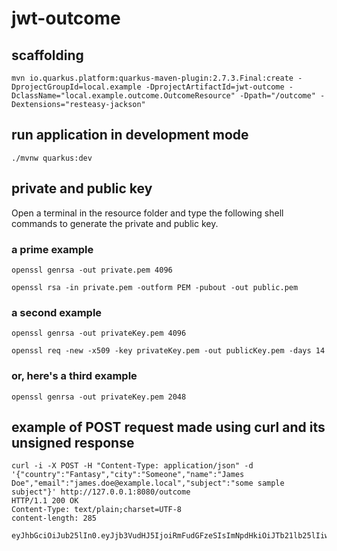 # jwt-outcome

## scaffolding

```shell
mvn io.quarkus.platform:quarkus-maven-plugin:2.7.3.Final:create -DprojectGroupId=local.example -DprojectArtifactId=jwt-outcome -DclassName="local.example.outcome.OutcomeResource" -Dpath="/outcome" -Dextensions="resteasy-jackson"
```

## run application in development mode

```shell
./mvnw quarkus:dev
```

## private and public key

Open a terminal in the resource folder and type the following shell commands to generate the private and public key.

### a prime example

```shell
openssl genrsa -out private.pem 4096
```

```shell
openssl rsa -in private.pem -outform PEM -pubout -out public.pem
```

### a second example

```shell
openssl genrsa -out privateKey.pem 4096
```

```shell
openssl req -new -x509 -key privateKey.pem -out publicKey.pem -days 14
```

### or, here's a third example

```shell
openssl genrsa -out privateKey.pem 2048
```

## example of POST request made using curl and its unsigned response

```shell
curl -i -X POST -H "Content-Type: application/json" -d '{"country":"Fantasy","city":"Someone","name":"James Doe","email":"james.doe@example.local","subject":"some sample subject"}' http://127.0.0.1:8080/outcome
HTTP/1.1 200 OK
Content-Type: text/plain;charset=UTF-8
content-length: 285

eyJhbGciOiJub25lIn0.eyJjb3VudHJ5IjoiRmFudGFzeSIsImNpdHkiOiJTb21lb25lIiwibmFtZSI6IkphbWVzIERvZSIsImVtYWlsIjoiamFtZXMuZG9lQGV4YW1wbGUubG9jYWwiLCJzdWIiOiJzb21lIHNhbXBsZSBzdWJqZWN0IiwianRpIjoiNTAyNWQ4OGYtZDI2ZS00MTk4LTgyOGUtZTMwYmQxZTNjMWI2IiwiaWF0IjoxNjQ2MDI5NTc4LCJleHAiOjE2NDYwMzMxNzh9.
```
